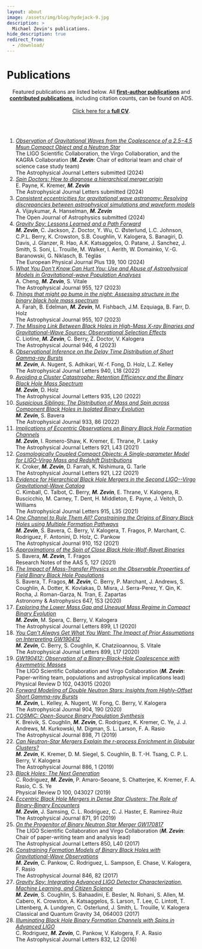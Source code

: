 ```yaml
---
layout: about
image: /assets/img/blog/hydejack-9.jpg
description: >
  Michael Zevin's publications.
hide_description: true
redirect_from:
  - /download/
---
```


# Publications

<center>Featured publications are listed below.
All <a href="https://ui.adsabs.harvard.edu/search/q=%20author%3A%22%5Ezevin%2C%20michael%22%20year%3A2010-2100&sort=date%20desc%2C%20bibcode%20desc&p_=0"><b>first-author publications</b></a> and <a href="https://ui.adsabs.harvard.edu/search/q=%20author%3A%22zevin%2C%20michael%22%20year%3A2010-2100&sort=date%20desc%2C%20bibcode%20desc&p_=0"><b>contributed publications</b></a>, including citation counts, can be found on ADS.</center><br>

<center><a href="../cv" target="_blank">Click here for a <b>full CV</b></a>.</center>

<br><br>

<ol>

<li>
<a href="https://ui.adsabs.harvard.edu/abs/2024arXiv240404248T/abstract" target="_blank">
<i>Observation of Gravitational Waves from the Coalescence of a  2.5−4.5 Msun Compact Object and a Neutron Star</i></a><br>
The LIGO Scientific Collaboration, the Virgo Collaboration, and the KAGRA Collaboration (<b><i>M. Zevin</i></b>: Chair of editorial team and chair of science case study team)<br>
The Astrophysical Journal Letters submitted (2024)
</li>

<li>
<a href="https://ui.adsabs.harvard.edu/abs/2024arXiv240215066P/abstract" target="_blank">
<i>Spin Doctors: How to diagnose a hierarchical merger origin</i></a><br>
E. Payne, K. Kremer, <b><i>M. Zevin</i></b><br>
The Astrophysical Journal Letters submitted (2024)
</li>

<li>
<a href="https://ui.adsabs.harvard.edu/abs/2024arXiv240207892V/abstract" target="_blank">
<i>Consistent eccentricities for gravitational wave astronomy: Resolving discrepancies between astrophysical simulations and waveform models</i></a><br>
A. Vijaykumar, A. Hanselman, <b><i>M. Zevin</i></b><br>
The Open Journal of Astrophysics submitted (2024)
</li>

<li>
<a href="https://ui.adsabs.harvard.edu/abs/2024EPJP..139..100Z/abstract" target="_blank">
<i>Gravity Spy: Lessons Learned and a Path Forward</i></a><br>
<b><i>M. Zevin</i></b>, C. Jackson, Z. Doctor, Y. Wu, C. Østerlund, L.C. Johnson, C.P.L. Berry, K. Crowston, S.B. Coughlin, V. Kalogera, S. Banagiri, D. Davis, J. Glanzer, R. Hao, A.K. Katsaggelos, O. Patane, J. Sanchez, J. Smith, S. Soni, L. Trouille, M. Walker, I. Aerith, W. Domainko, V.-G. Baranowski, G. Niklasch, B. Téglás<br>
The European Physical Journal Plus 139, 100 (2024)
</li>

<li>
<a href="https://ui.adsabs.harvard.edu/abs/2023ApJ...955..127C/abstract" target="_blank">
<i>What You Don't Know Can Hurt You: Use and Abuse of Astrophysical Models in Gravitational-wave Population Analyses</i></a><br>
A. Cheng, <b><i>M. Zevin</i></b>, S. Vitale<br>
The Astrophysical Journal 955, 127 (2023)
</li>

<li>
<a href="https://ui.adsabs.harvard.edu/abs/2023ApJ...955..107F/abstract" target="_blank">
<i>Things that might go bump in the night: Assessing structure in the binary black hole mass spectrum</i></a><br>
A. Farah, B. Edelman, <b><i>M. Zevin</i></b>, M. Fishbach, J.M. Ezquiaga, B. Farr, D. Holz<br>
The Astrophysical Journal 955, 107 (2023)
</li>

<li>
<a href="https://ui.adsabs.harvard.edu/abs/2023ApJ...946....4L/abstract" target="_blank">
<i>The Missing Link Between Black Holes in High-Mass X-ray Binaries and Gravitational-Wave Sources: Observational Selection Effects</i></a><br>
C. Liotine, <b><i>M. Zevin</i></b>, C. Berry, Z. Doctor, V. Kalogera<br>
The Astrophysical Journal 946, 4 (2023)
</li>

<li>
<a href="https://ui.adsabs.harvard.edu/abs/2022ApJ...940L..18Z/abstract" target="_blank">
<i>Observational Inference on the Delay Time Distribution of Short Gamma-ray Bursts</i></a><br>
<b><i>M. Zevin</i></b>, A. Nugent, S. Adhikari, W.-f. Fong, D. Holz, L.Z. Kelley<br>
The Astrophysical Journal Letters 940, L18 (2022)
</li>

<li>
<a href="https://ui.adsabs.harvard.edu/abs/2022arXiv220508549Z/abstract" target="_blank">
<i>Avoiding a Cluster Catastrophe: Retention Efficiency and the Binary Black Hole Mass Spectrum</i></a><br>
<b><i>M. Zevin</i></b>, D. Holz<br>
The Astrophysical Journal Letters 935, L20 (2022)
</li>

<li>
<a href="https://ui.adsabs.harvard.edu/abs/2022ApJ...933...86Z/abstract" target="_blank">
<i>Suspicious Siblings: The Distribution of Mass and Spin across Component Black Holes in Isolated Binary Evolution</i></a><br>
<b><i>M. Zevin</i></b>, S. Bavera<br>
The Astrophysical Journal 933, 86 (2022)
</li>

<li>
<a href="https://ui.adsabs.harvard.edu/abs/2021ApJ...921L..43Z/abstract" target="_blank">
<i>Implications of Eccentric Observations on Binary Black Hole Formation Channels</i></a><br>
<b><i>M. Zevin</i></b>, I. Romero-Shaw, K. Kremer, E. Thrane, P. Lasky<br>
The Astrophysical Journal Letters 921, L43 (2021)
</li>

<li>
<a href="https://ui.adsabs.harvard.edu/abs/2021ApJ...921L..22C/abstract" target="_blank">
<i>Cosmologically Coupled Compact Objects: A Single-parameter Model for LIGO-Virgo Mass and Redshift Distributions</i></a><br>
K. Croker, <b><i>M. Zevin</i></b>, D. Farrah, K. Nishimura, G. Tarle<br>
The Astrophysical Journal Letters 921, L22 (2021)
</li>

<li>
<a href="https://ui.adsabs.harvard.edu/abs/2021ApJ...915L..35K/abstract" target="_blank">
<i>Evidence for Hierarchical Black Hole Mergers in the Second LIGO--Virgo Gravitational-Wave Catalog</i></a><br>
C. Kimball, C. Talbot, C. Berry, <b><i>M. Zevin</i></b>, E. Thrane, V. Kalogera, R. Buscicchio, M. Carney, T. Dent, H. Middleton, E. Payne, J. Veitch, D. Williams<br>
The Astrophysical Journal Letters 915, L35 (2021)
</li>

<li>
<a href="https://ui.adsabs.harvard.edu/abs/2021ApJ...910..152Z/abstract" target="_blank">
<i>One Channel to Rule Them All? Constraining the Origins of Binary Black Holes using Multiple Formation Pathways</i></a><br>
<b><i>M. Zevin</i></b>, S. Bavera, C. Berry, V. Kalogera, T. Fragos, P. Marchant, C. Rodriguez, F. Antonini, D. Holz, C. Pankow<br>
The Astrophysical Journal 910, 152 (2021)
</li>

<li>
<a href="https://ui.adsabs.harvard.edu/abs/2021A%26A...647A.153B/abstract" target="_blank">
<i>Approximations of the Spin of Close Black Hole-Wolf-Rayet Binaries</i></a><br>
S. Bavera, <b><i>M. Zevin</i></b>, T. Fragos<br>
Research Notes of the AAS 5, 127 (2021)
</li>

<li>
<a href="https://ui.adsabs.harvard.edu/abs/2021A%26A...647A.153B/abstract" target="_blank">
<i>The Impact of Mass-Transfer Physics on the Observable Properties of Field Binary Black Hole Populations</i></a><br>
S. Bavera, T. Fragos, <b><i>M. Zevin</i></b>, C. Berry, P. Marchant, J. Andrews, S. Coughlin, A. Dotter, K. Kovlakas, D. Misra, J. Serra-Perez, Y. Qin, K. Rocha, J. Roman-Garza, N. Tran, E. Zapartas<br>
Astronomy & Astrophysics 647, 153 (2020)
</li>

<li>
<a href="https://ui.adsabs.harvard.edu/abs/2020ApJ...899L...1Z/abstract" target="_blank">
<i>Exploring the Lower Mass Gap and Unequal Mass Regime in Compact Binary Evolution</i></a><br>
<b><i>M. Zevin</i></b>, M. Spera, C. Berry, V. Kalogera<br>
The Astrophysical Journal Letters 899, L1 (2020)
</li>

<li>
<a href="https://ui.adsabs.harvard.edu/abs/2020ApJ...899L..17Z/abstract" target="_blank">
<i>You Can't Always Get What You Want: The Impact of Prior Assumptions on Interpreting GW190412</i></a><br>
<b><i>M. Zevin</i></b>, C. Berry, S. Coughlin, K. Chatziioannou, S. Vitale<br>
The Astrophysical Journal Letters 899, L17 (2020)
</li>

<li>
<a href="https://ui.adsabs.harvard.edu/abs/2020arXiv200408342T/abstract" target="_blank">
<i>GW190412: Observation of a Binary-Black-Hole Coalescence with Asymmetric Masses</i></a><br>
The LIGO Scientific Collaboration and Virgo Collaboration (<b><i>M. Zevin</i></b>: Paper-writing team, populations and astrophysical implications lead)<br>
Physical Review D 102, 043015 (2020)
</li>

<li>
<a href="https://ui.adsabs.harvard.edu/abs/2020ApJ...904..190Z/abstract" target="_blank">
<i>Forward Modeling of Double Neutron Stars: Insights from Highly-Offset Short Gamma-ray Bursts</i></a><br>
<b><i>M. Zevin</i></b>, L. Kelley, A. Nugent, W. Fong, C. Berry, V. Kalogera<br>
The Astrophysical Journal 904, 190 (2020)
</li>

<li>
<a href="https://ui.adsabs.harvard.edu/abs/2020ApJ...898...71B/abstract" target="_blank">
<i>COSMIC: Open-Source Binary Population Synthesis</i></a><br>
K. Breivik, S. Coughlin, <b><i>M. Zevin</i></b>, C. Rodriguez, K. Kremer, C. Ye, J. J. Andrews, M. Kurkowski, M. Digman, S. L. Larson, F. A. Rasio<br>
The Astrophysical Journal 898, 71 (2019)
</li>

<li>
<a href="https://ui.adsabs.harvard.edu/abs/2019ApJ...886....4Z/abstract" target="_blank">
<i>Can Neutron-Star Mergers Explain the r-process Enrichment in Globular Clusters?</i></a><br>
<b><i>M. Zevin</i></b>, K. Kremer, D. M. Siegel, S. Coughlin, B. T.-H. Tsang, C. P. L. Berry, V. Kalogera<br>
The Astrophysical Journal 886, 1 (2019)
</li>

<li>
<a href="https://ui.adsabs.harvard.edu/abs/2019PhRvD.100d3027R/abstract" target="_blank">
<i>Black Holes: The Next Generation</i></a><br>
C. Rodriguez, <b><i>M. Zevin</i></b>, P. Amaro-Seoane, S. Chatterjee, K. Kremer, F. A. Rasio, C. S. Ye<br>
Physical Review D 100, 043027 (2019)
</li>

<li>
<a href="https://ui.adsabs.harvard.edu/abs/2019ApJ...871...91Z/abstract" target="_blank">
<i>Eccentric Black Hole Mergers in Dense Star Clusters: The Role of Binary-Binary Encounters</i></a><br>
<b><i>M. Zevin</i></b>, J. Samsing, C. L. Rodriguez, C. J. Haster, E. Ramirez-Ruiz<br>
The Astrophysical Journal 871, 91 (2019)
</li>

<li>
<a href="https://ui.adsabs.harvard.edu/abs/2017ApJ...850L..40A/abstract" target="_blank">
<i>On the Progenitor of Binary Neutron Star Merger GW170817</i></a><br>
The LIGO Scientific Collaboration and Virgo Collaboration (<b><i>M. Zevin</i></b>: Chair of paper-writing team and analysis lead)<br>
The Astrophysical Journal Letters 850, L40 (2017)
</li>

<li>
<a href="https://ui.adsabs.harvard.edu/abs/2017ApJ...846...82Z/abstract" target="_blank">
<i>Constraining Formation Models of Binary Black Holes with Gravitational-Wave Observations</i></a><br>
<b><i>M. Zevin</i></b>, C. Pankow, C. Rodriguez, L. Sampson, E. Chase, V. Kalogera, F. Rasio<br>
The Astrophysical Journal 846, 82 (2017)
</li>

<li>
<a href="https://ui.adsabs.harvard.edu/abs/2017CQGra..34f4003Z/abstract" target="_blank">
<i>Gravity Spy: Integrating Advanced LIGO Detector Characterization, Machine Learning, and Citizen Science</i></a><br>
<b><i>M. Zevin</i></b>, S. Coughlin, S. Bahaadini, E. Besler, N. Rohani, S. Allen, M. Cabero, K. Crowston, A. Katsaggelos, S. Larson, T. Lee, C. Lintott, T. Littenberg, A. Lundgren, C. Osterlund, J. Smith, L. Trouille, V. Kalogera<br>
Classical and Quantum Gravity 34, 064003 (2017)
</li>

<li>
<a href="https://ui.adsabs.harvard.edu/abs/2016ApJ...832L...2R/abstract" target="_blank">
<i>Illuminating Black Hole Binary Formation Channels with Spins in Advanced LIGO</i></a><br>
C. Rodriguez, <b><i>M. Zevin</i></b>, C. Pankow, V. Kalogera, F. A. Rasio<br>
The Astrophysical Journal Letters 832, L2 (2016)
</li>
</ol>
